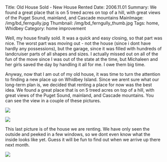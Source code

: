 Title: Old House Sold - New House Rented
Date: 2006.11.01
Summary: We found a great place that is on 5 treed acres on top of a hill, with great views of the Puget Sound, mainland, and Cascade mountains
MainImage: /img/bd_ferngully.jpg
Thumbnail: /img/bd_ferngully_thumb.jpg
Tags: home, Whidbey
Category: home improvement

Well, my house finally sold. It was a quick and easy closing, so that part was nice. The worst part was moving out - not the house (since i dont have hardly any possessions), but the garage, since it was filled with hundreds of landcruiser parts of all shapes and sizes. I actually missed out on all of the fun of the move since I was out of the state at the time, but Michaleen and her girls saved the day by handling it all for me. I owe them big time.

Anyway, now that I am out of my old house, it was time to turn the attention to finding a new place up on Whidbey Island. Since we arent sure what our long-term plan is, we decided that renting a place for now was the best idea. We found a great place that is on 5 treed acres on top of a hill, with great views of the Puget Sound, mainland, and Cascade mountains. You can see the view in a couple of these pictures.

<p><img src="/img/other/view.jpg" class="smallimg" /></p>

<p><img src="/img/other/view2.jpg" class="smallimg" /></p>

This last picture is of the house we are renting. We have only seen the outside and peeked in a few windows, so we dont even know what the inside looks like yet. Guess it will be fun to find out when we arrive up there next month.

<p><img src="/img/other/view3.jpg" class="smallimg" /></p>

